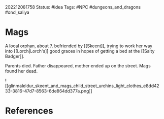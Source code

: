 202212081758
Status: #idea
Tags: #NPC  #dungeons_and_dragons  #ond_saliya 

# Mags
A local orphan, about 7. befriended by [[Skeent]], trying to work her way into [[Lorch|Lorch's]] good graces in hopes of getting a bed at the [[Salty Badger]].

Parents died. Father disappeared, mother ended up on the street. Mags found her dead.

![[glinmaleldur_skeent_and_mags_child_street_urchins_light_clothes_e8dd4233-3816-47d7-8563-6de864dd377a.png]]
# References

